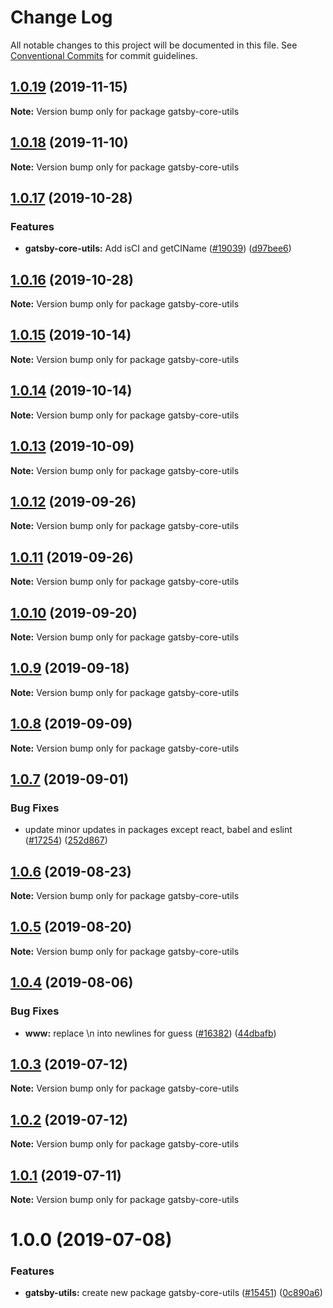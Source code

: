# Change Log

All notable changes to this project will be documented in this file.
See [Conventional Commits](https://conventionalcommits.org) for commit guidelines.

## [1.0.19](https://github.com/gatsbyjs/gatsby/compare/gatsby-core-utils@1.0.18...gatsby-core-utils@1.0.19) (2019-11-15)

**Note:** Version bump only for package gatsby-core-utils

## [1.0.18](https://github.com/gatsbyjs/gatsby/compare/gatsby-core-utils@1.0.17...gatsby-core-utils@1.0.18) (2019-11-10)

**Note:** Version bump only for package gatsby-core-utils

## [1.0.17](https://github.com/gatsbyjs/gatsby/compare/gatsby-core-utils@1.0.16...gatsby-core-utils@1.0.17) (2019-10-28)

### Features

- **gatsby-core-utils:** Add isCI and getCIName ([#19039](https://github.com/gatsbyjs/gatsby/issues/19039)) ([d97bee6](https://github.com/gatsbyjs/gatsby/commit/d97bee6))

## [1.0.16](https://github.com/gatsbyjs/gatsby/compare/gatsby-core-utils@1.0.15...gatsby-core-utils@1.0.16) (2019-10-28)

**Note:** Version bump only for package gatsby-core-utils

## [1.0.15](https://github.com/gatsbyjs/gatsby/compare/gatsby-core-utils@1.0.14...gatsby-core-utils@1.0.15) (2019-10-14)

**Note:** Version bump only for package gatsby-core-utils

## [1.0.14](https://github.com/gatsbyjs/gatsby/compare/gatsby-core-utils@1.0.13...gatsby-core-utils@1.0.14) (2019-10-14)

**Note:** Version bump only for package gatsby-core-utils

## [1.0.13](https://github.com/gatsbyjs/gatsby/compare/gatsby-core-utils@1.0.12...gatsby-core-utils@1.0.13) (2019-10-09)

**Note:** Version bump only for package gatsby-core-utils

## [1.0.12](https://github.com/gatsbyjs/gatsby/compare/gatsby-core-utils@1.0.10...gatsby-core-utils@1.0.12) (2019-09-26)

**Note:** Version bump only for package gatsby-core-utils

## [1.0.11](https://github.com/gatsbyjs/gatsby/compare/gatsby-core-utils@1.0.10...gatsby-core-utils@1.0.11) (2019-09-26)

**Note:** Version bump only for package gatsby-core-utils

## [1.0.10](https://github.com/gatsbyjs/gatsby/compare/gatsby-core-utils@1.0.9...gatsby-core-utils@1.0.10) (2019-09-20)

**Note:** Version bump only for package gatsby-core-utils

## [1.0.9](https://github.com/gatsbyjs/gatsby/compare/gatsby-core-utils@1.0.8...gatsby-core-utils@1.0.9) (2019-09-18)

**Note:** Version bump only for package gatsby-core-utils

## [1.0.8](https://github.com/gatsbyjs/gatsby/compare/gatsby-core-utils@1.0.7...gatsby-core-utils@1.0.8) (2019-09-09)

**Note:** Version bump only for package gatsby-core-utils

## [1.0.7](https://github.com/gatsbyjs/gatsby/compare/gatsby-core-utils@1.0.6...gatsby-core-utils@1.0.7) (2019-09-01)

### Bug Fixes

- update minor updates in packages except react, babel and eslint ([#17254](https://github.com/gatsbyjs/gatsby/issues/17254)) ([252d867](https://github.com/gatsbyjs/gatsby/commit/252d867))

## [1.0.6](https://github.com/gatsbyjs/gatsby/compare/gatsby-core-utils@1.0.5...gatsby-core-utils@1.0.6) (2019-08-23)

**Note:** Version bump only for package gatsby-core-utils

## [1.0.5](https://github.com/gatsbyjs/gatsby/compare/gatsby-core-utils@1.0.4...gatsby-core-utils@1.0.5) (2019-08-20)

**Note:** Version bump only for package gatsby-core-utils

## [1.0.4](https://github.com/gatsbyjs/gatsby/compare/gatsby-core-utils@1.0.3...gatsby-core-utils@1.0.4) (2019-08-06)

### Bug Fixes

- **www:** replace \n into newlines for guess ([#16382](https://github.com/gatsbyjs/gatsby/issues/16382)) ([44dbafb](https://github.com/gatsbyjs/gatsby/commit/44dbafb))

## [1.0.3](https://github.com/gatsbyjs/gatsby/compare/gatsby-core-utils@1.0.2...gatsby-core-utils@1.0.3) (2019-07-12)

**Note:** Version bump only for package gatsby-core-utils

## [1.0.2](https://github.com/gatsbyjs/gatsby/compare/gatsby-core-utils@1.0.1...gatsby-core-utils@1.0.2) (2019-07-12)

**Note:** Version bump only for package gatsby-core-utils

## [1.0.1](https://github.com/gatsbyjs/gatsby/compare/gatsby-core-utils@1.0.0...gatsby-core-utils@1.0.1) (2019-07-11)

**Note:** Version bump only for package gatsby-core-utils

# 1.0.0 (2019-07-08)

### Features

- **gatsby-utils:** create new package gatsby-core-utils ([#15451](https://github.com/gatsbyjs/gatsby/issues/15451)) ([0c890a6](https://github.com/gatsbyjs/gatsby/commit/0c890a6))
